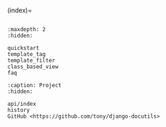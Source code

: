 (index)=

```{include} ../README.md

```

```{toctree}
:maxdepth: 2
:hidden:

quickstart
template_tag
template_filter
class_based_view
faq
```

```{toctree}
:caption: Project
:hidden:

api/index
history
GitHub <https://github.com/tony/django-docutils>
```
